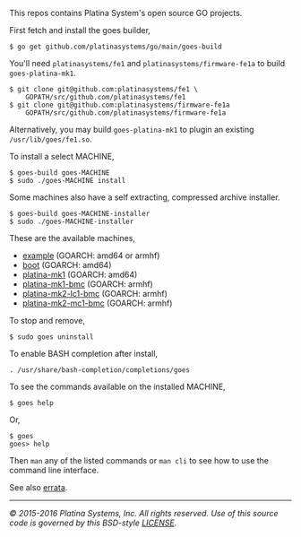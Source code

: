 This repos contains Platina System's open source GO projects.

First fetch and install the goes builder,

```console
$ go get github.com/platinasystems/go/main/goes-build
```

You'll need `platinasystems/fe1` and `platinasystems/firmware-fe1a` to build
`goes-platina-mk1`.

```console
$ git clone git@github.com:platinasystems/fe1 \
	GOPATH/src/github.com/platinasystems/fe1
$ git clone git@github.com:platinasystems/firmware-fe1a 
	GOPATH/src/github.com/platinasystems/firmware-fe1a
```

Alternatively, you may build `goes-platina-mk1` to plugin an existing
`/usr/lib/goes/fe1.so`.

To install a select MACHINE,

```console
$ goes-build goes-MACHINE
$ sudo ./goes-MACHINE install
```

Some machines also have a self extracting, compressed archive installer.

```console
$ goes-build goes-MACHINE-installer
$ sudo ./goes-MACHINE-installer
```

These are the available machines,

- [example] \(GOARCH: amd64 or armhf)
- [boot] \(GOARCH: amd64)
- [platina-mk1] \(GOARCH: amd64)
- [platina-mk1-bmc] \(GOARCH: armhf)
- [platina-mk2-lc1-bmc] \(GOARCH: armhf)
- [platina-mk2-mc1-bmc] \(GOARCH: armhf)

To stop and remove,

```console
$ sudo goes uninstall
```

To enable BASH completion after install,

```console
. /usr/share/bash-completion/completions/goes
```

To see the commands available on the installed MACHINE,

```console
$ goes help
```

Or,

```console
$ goes
goes> help
```

Then `man` any of the listed commands or `man cli` to see how to use the
command line interface.

See also [errata].

---

*&copy; 2015-2016 Platina Systems, Inc. All rights reserved.
Use of this source code is governed by this BSD-style [LICENSE].*

[LICENSE]: LICENSE
[errata]: docs/Errata.md
[example]: main/goes-example/README.md
[boot]: main/goes-boot/README.md
[platina-mk1]: main/goes-platina-mk1/README.md
[platina-mk1-bmc]: main/goes-platina-mk1-bmc/README.md
[platina-mk2-lc1-bmc]: main/goes-platina-mk2-lc1-bmc/README.md
[platina-mk2-mc1-bmc]: main/goes-platina-mk2-mc1-bmc/README.md
